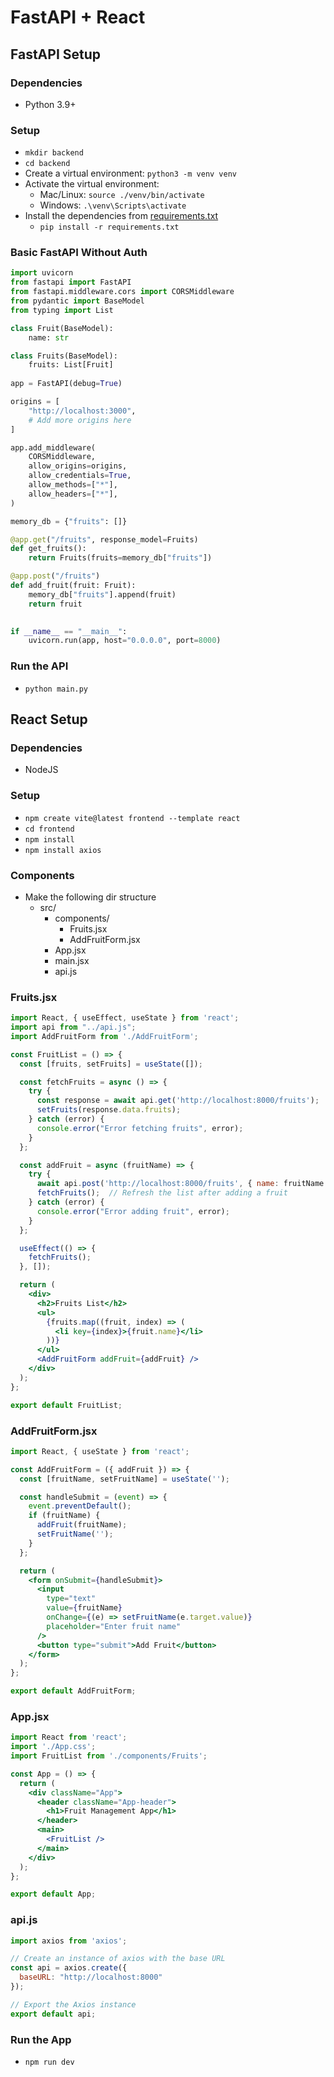 # FastAPI + React

## FastAPI Setup

### Dependencies

- Python 3.9+

### Setup

- `mkdir backend`
- `cd backend`
- Create a virtual environment: `python3 -m venv venv`
- Activate the virtual environment:
  - Mac/Linux: `source ./venv/bin/activate`
  - Windows: `.\venv\Scripts\activate`
- Install the dependencies from [requirements.txt](./backend/requirements.txt)
  - `pip install -r requirements.txt`

### Basic FastAPI Without Auth

```python
import uvicorn
from fastapi import FastAPI
from fastapi.middleware.cors import CORSMiddleware
from pydantic import BaseModel
from typing import List

class Fruit(BaseModel):
    name: str

class Fruits(BaseModel):
    fruits: List[Fruit]
    
app = FastAPI(debug=True)

origins = [
    "http://localhost:3000",
    # Add more origins here
]

app.add_middleware(
    CORSMiddleware,
    allow_origins=origins,
    allow_credentials=True,
    allow_methods=["*"],
    allow_headers=["*"],
)

memory_db = {"fruits": []}

@app.get("/fruits", response_model=Fruits)
def get_fruits():
    return Fruits(fruits=memory_db["fruits"])

@app.post("/fruits")
def add_fruit(fruit: Fruit):
    memory_db["fruits"].append(fruit)
    return fruit
    

if __name__ == "__main__":
    uvicorn.run(app, host="0.0.0.0", port=8000)
```

### Run the API

- `python main.py`

## React Setup

### Dependencies 

- NodeJS

### Setup 

- `npm create vite@latest frontend --template react`
- `cd frontend`
- `npm install`
- `npm install axios`

### Components

- Make the following dir structure
  - src/
    - components/
      - Fruits.jsx
      - AddFruitForm.jsx
    - App.jsx
    - main.jsx
    - api.js

### Fruits.jsx

```jsx
import React, { useEffect, useState } from 'react';
import api from "../api.js";
import AddFruitForm from './AddFruitForm';

const FruitList = () => {
  const [fruits, setFruits] = useState([]);

  const fetchFruits = async () => {
    try {
      const response = await api.get('http://localhost:8000/fruits');
      setFruits(response.data.fruits);
    } catch (error) {
      console.error("Error fetching fruits", error);
    }
  };

  const addFruit = async (fruitName) => {
    try {
      await api.post('http://localhost:8000/fruits', { name: fruitName });
      fetchFruits();  // Refresh the list after adding a fruit
    } catch (error) {
      console.error("Error adding fruit", error);
    }
  };

  useEffect(() => {
    fetchFruits();
  }, []);

  return (
    <div>
      <h2>Fruits List</h2>
      <ul>
        {fruits.map((fruit, index) => (
          <li key={index}>{fruit.name}</li>
        ))}
      </ul>
      <AddFruitForm addFruit={addFruit} />
    </div>
  );
};

export default FruitList;
```

### AddFruitForm.jsx

```jsx
import React, { useState } from 'react';

const AddFruitForm = ({ addFruit }) => {
  const [fruitName, setFruitName] = useState('');

  const handleSubmit = (event) => {
    event.preventDefault();
    if (fruitName) {
      addFruit(fruitName);
      setFruitName('');
    }
  };

  return (
    <form onSubmit={handleSubmit}>
      <input
        type="text"
        value={fruitName}
        onChange={(e) => setFruitName(e.target.value)}
        placeholder="Enter fruit name"
      />
      <button type="submit">Add Fruit</button>
    </form>
  );
};

export default AddFruitForm;
```

### App.jsx

```jsx
import React from 'react';
import './App.css';
import FruitList from './components/Fruits';

const App = () => {
  return (
    <div className="App">
      <header className="App-header">
        <h1>Fruit Management App</h1>
      </header>
      <main>
        <FruitList />
      </main>
    </div>
  );
};

export default App;
```

### api.js

```js
import axios from 'axios';

// Create an instance of axios with the base URL
const api = axios.create({
  baseURL: "http://localhost:8000"
});

// Export the Axios instance
export default api;
```

### Run the App

- `npm run dev`
